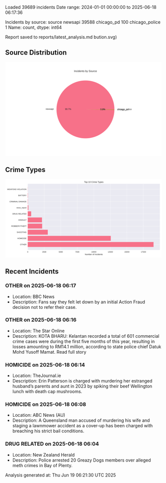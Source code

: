 
Loaded 39689 incidents
Date range: 2024-01-01 00:00:00 to 2025-06-18 06:17:36

Incidents by source:
source
newsapi           39588
chicago_pd          100
chicago_police        1
Name: count, dtype: int64

Report saved to reports/latest_analysis.md
bution.svg)

## Source Distribution
![Source Distribution](images/source_distribution.svg)

## Crime Types
![Crime Types](images/crime_types.svg)

## Recent Incidents

### OTHER on 2025-06-18 06:17
- Location: BBC News
- Description: Fans say they felt let down by an initial Action Fraud decision not to refer their case.


### OTHER on 2025-06-18 06:16
- Location: The Star Online
- Description: KOTA BHARU: Kelantan recorded a total of 601 commercial crime cases were during the first five months of this year, resulting in losses amounting to RM14.1 million, according to state police chief Datuk Mohd Yusoff Mamat. Read full story


### HOMICIDE on 2025-06-18 06:14
- Location: TheJournal.ie
- Description: Erin Patterson is charged with murdering her estranged husband’s parents and aunt in 2023 by spiking their beef Wellington lunch with death cap mushrooms.


### HOMICIDE on 2025-06-18 06:08
- Location: ABC News (AU)
- Description: A Queensland man accused of murdering his wife and staging a lawnmower accident as a cover-up has been charged with breaching his strict bail conditions.


### DRUG RELATED on 2025-06-18 06:04
- Location: New Zealand Herald
- Description: Police arrested 20 Greazy Dogs members over alleged meth crimes in Bay of Plenty.

Analysis generated at: Thu Jun 19 06:21:30 UTC 2025
